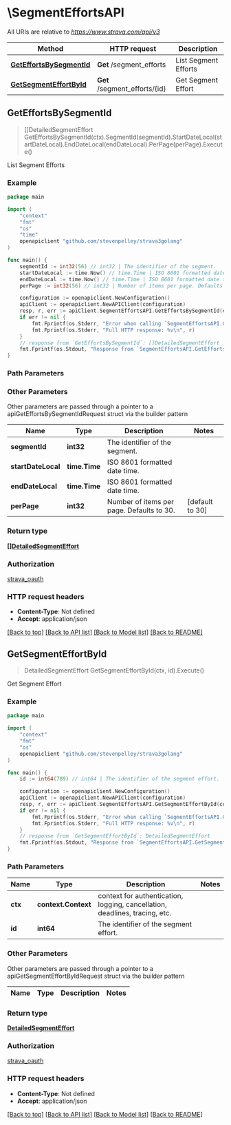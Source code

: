 # \SegmentEffortsAPI

All URIs are relative to *https://www.strava.com/api/v3*

Method | HTTP request | Description
------------- | ------------- | -------------
[**GetEffortsBySegmentId**](SegmentEffortsAPI.md#GetEffortsBySegmentId) | **Get** /segment_efforts | List Segment Efforts
[**GetSegmentEffortById**](SegmentEffortsAPI.md#GetSegmentEffortById) | **Get** /segment_efforts/{id} | Get Segment Effort



## GetEffortsBySegmentId

> []DetailedSegmentEffort GetEffortsBySegmentId(ctx).SegmentId(segmentId).StartDateLocal(startDateLocal).EndDateLocal(endDateLocal).PerPage(perPage).Execute()

List Segment Efforts



### Example

```go
package main

import (
    "context"
    "fmt"
    "os"
    "time"
    openapiclient "github.com/stevenpelley/strava3golang"
)

func main() {
    segmentId := int32(56) // int32 | The identifier of the segment.
    startDateLocal := time.Now() // time.Time | ISO 8601 formatted date time. (optional)
    endDateLocal := time.Now() // time.Time | ISO 8601 formatted date time. (optional)
    perPage := int32(56) // int32 | Number of items per page. Defaults to 30. (optional) (default to 30)

    configuration := openapiclient.NewConfiguration()
    apiClient := openapiclient.NewAPIClient(configuration)
    resp, r, err := apiClient.SegmentEffortsAPI.GetEffortsBySegmentId(context.Background()).SegmentId(segmentId).StartDateLocal(startDateLocal).EndDateLocal(endDateLocal).PerPage(perPage).Execute()
    if err != nil {
        fmt.Fprintf(os.Stderr, "Error when calling `SegmentEffortsAPI.GetEffortsBySegmentId``: %v\n", err)
        fmt.Fprintf(os.Stderr, "Full HTTP response: %v\n", r)
    }
    // response from `GetEffortsBySegmentId`: []DetailedSegmentEffort
    fmt.Fprintf(os.Stdout, "Response from `SegmentEffortsAPI.GetEffortsBySegmentId`: %v\n", resp)
}
```

### Path Parameters



### Other Parameters

Other parameters are passed through a pointer to a apiGetEffortsBySegmentIdRequest struct via the builder pattern


Name | Type | Description  | Notes
------------- | ------------- | ------------- | -------------
 **segmentId** | **int32** | The identifier of the segment. | 
 **startDateLocal** | **time.Time** | ISO 8601 formatted date time. | 
 **endDateLocal** | **time.Time** | ISO 8601 formatted date time. | 
 **perPage** | **int32** | Number of items per page. Defaults to 30. | [default to 30]

### Return type

[**[]DetailedSegmentEffort**](DetailedSegmentEffort.md)

### Authorization

[strava_oauth](../README.md#strava_oauth)

### HTTP request headers

- **Content-Type**: Not defined
- **Accept**: application/json

[[Back to top]](#) [[Back to API list]](../README.md#documentation-for-api-endpoints)
[[Back to Model list]](../README.md#documentation-for-models)
[[Back to README]](../README.md)


## GetSegmentEffortById

> DetailedSegmentEffort GetSegmentEffortById(ctx, id).Execute()

Get Segment Effort



### Example

```go
package main

import (
    "context"
    "fmt"
    "os"
    openapiclient "github.com/stevenpelley/strava3golang"
)

func main() {
    id := int64(789) // int64 | The identifier of the segment effort.

    configuration := openapiclient.NewConfiguration()
    apiClient := openapiclient.NewAPIClient(configuration)
    resp, r, err := apiClient.SegmentEffortsAPI.GetSegmentEffortById(context.Background(), id).Execute()
    if err != nil {
        fmt.Fprintf(os.Stderr, "Error when calling `SegmentEffortsAPI.GetSegmentEffortById``: %v\n", err)
        fmt.Fprintf(os.Stderr, "Full HTTP response: %v\n", r)
    }
    // response from `GetSegmentEffortById`: DetailedSegmentEffort
    fmt.Fprintf(os.Stdout, "Response from `SegmentEffortsAPI.GetSegmentEffortById`: %v\n", resp)
}
```

### Path Parameters


Name | Type | Description  | Notes
------------- | ------------- | ------------- | -------------
**ctx** | **context.Context** | context for authentication, logging, cancellation, deadlines, tracing, etc.
**id** | **int64** | The identifier of the segment effort. | 

### Other Parameters

Other parameters are passed through a pointer to a apiGetSegmentEffortByIdRequest struct via the builder pattern


Name | Type | Description  | Notes
------------- | ------------- | ------------- | -------------


### Return type

[**DetailedSegmentEffort**](DetailedSegmentEffort.md)

### Authorization

[strava_oauth](../README.md#strava_oauth)

### HTTP request headers

- **Content-Type**: Not defined
- **Accept**: application/json

[[Back to top]](#) [[Back to API list]](../README.md#documentation-for-api-endpoints)
[[Back to Model list]](../README.md#documentation-for-models)
[[Back to README]](../README.md)

